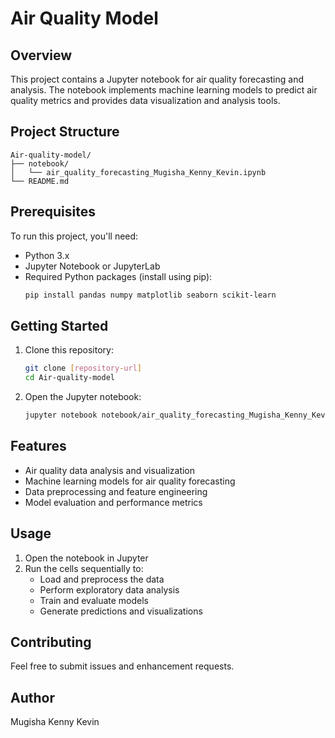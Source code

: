 # Air Quality Model

## Overview

This project contains a Jupyter notebook for air quality forecasting and analysis. The notebook implements machine learning models to predict air quality metrics and provides data visualization and analysis tools.

## Project Structure

```
Air-quality-model/
├── notebook/
│   └── air_quality_forecasting_Mugisha_Kenny_Kevin.ipynb
└── README.md
```

## Prerequisites

To run this project, you'll need:

- Python 3.x
- Jupyter Notebook or JupyterLab
- Required Python packages (install using pip):
  ```bash
  pip install pandas numpy matplotlib seaborn scikit-learn
  ```

## Getting Started

1. Clone this repository:

   ```bash
   git clone [repository-url]
   cd Air-quality-model
   ```

2. Open the Jupyter notebook:
   ```bash
   jupyter notebook notebook/air_quality_forecasting_Mugisha_Kenny_Kevin.ipynb
   ```

## Features

- Air quality data analysis and visualization
- Machine learning models for air quality forecasting
- Data preprocessing and feature engineering
- Model evaluation and performance metrics

## Usage

1. Open the notebook in Jupyter
2. Run the cells sequentially to:
   - Load and preprocess the data
   - Perform exploratory data analysis
   - Train and evaluate models
   - Generate predictions and visualizations

## Contributing

Feel free to submit issues and enhancement requests.

## Author

Mugisha Kenny Kevin
